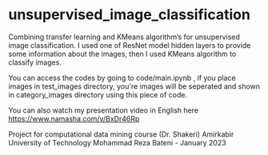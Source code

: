 # unsupervised_image_classification
Combining transfer learning and KMeans algorithm’s for unsupervised image classification.
I used one of ResNet model hidden layers to provide some information about the images, then I used KMeans algorithm to classify images.

You can access the codes by going to code/main.ipynb , if you place images in test_images directory, you're images will be seperated and shown in category_images directory using this piece of code.

You can also watch my presentation video in English here
https://www.namasha.com/v/BxDr46Rp

Project for computational data mining course (Dr. Shakeri)
Amirkabir University of Technology
Mohammad Reza Bateni - January 2023
